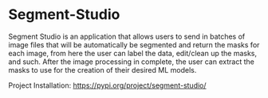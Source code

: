 # Segment-Studio
Segment Studio is an application that allows users to send in batches of image files that will be automatically be segmented and return the masks for each image, from here the user can label the data, edit/clean up the masks, and such. After the image processing in complete, the user can extract the masks to use for the creation of their desired ML models.

Project Installation: https://pypi.org/project/segment-studio/
